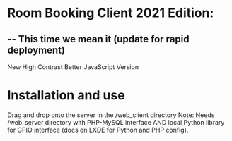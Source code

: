 # Room Booking Client 2021 Edition: 
--
This time we mean it (update for rapid deployment)
--
New High Contrast Better JavaScript Version

# Installation and use
Drag and drop onto the server in the /web_client directory 
Note: Needs /web_server directory with PHP-MySQL interface AND local Python library for GPIO interface (docs on LXDE for Python and PHP config).
